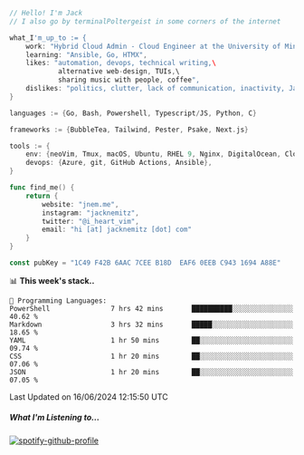 ```go
// Hello! I'm Jack
// I also go by terminalPoltergeist in some corners of the internet

what_I'm_up_to := {
    work: "Hybrid Cloud Admin - Cloud Engineer at the University of Minnesota",
    learning: "Ansible, Go, HTMX",
    likes: "automation, devops, technical writing,\
            alternative web-design, TUIs,\
            sharing music with people, coffee",
    dislikes: "politics, clutter, lack of communication, inactivity, Java",
}

languages := {Go, Bash, Powershell, Typescript/JS, Python, C}

frameworks := {BubbleTea, Tailwind, Pester, Psake, Next.js}

tools := {
    env: {neoVim, Tmux, macOS, Ubuntu, RHEL 9, Nginx, DigitalOcean, Cloudflare},
    devops: {Azure, git, GitHub Actions, Ansible},
}

func find_me() {
    return {
        website: "jnem.me",
        instagram: "jacknemitz",
        twitter: "@i_heart_vim",
        email: "hi [at] jacknemitz [dot] com"
    }
}

const pubKey = "1C49 F42B 6AAC 7CEE B18D  EAF6 0EEB C943 1694 A88E"
```

<!--START_SECTION:waka-->
📊 **This week's stack..** 

```text
💬 Programming Languages: 
PowerShell               7 hrs 42 mins       ██████████░░░░░░░░░░░░░░░   40.62 % 
Markdown                 3 hrs 32 mins       █████░░░░░░░░░░░░░░░░░░░░   18.65 % 
YAML                     1 hr 50 mins        ██░░░░░░░░░░░░░░░░░░░░░░░   09.74 % 
CSS                      1 hr 20 mins        ██░░░░░░░░░░░░░░░░░░░░░░░   07.06 % 
JSON                     1 hr 20 mins        ██░░░░░░░░░░░░░░░░░░░░░░░   07.05 % 
```


 Last Updated on 16/06/2024 12:15:50 UTC
<!--END_SECTION:waka-->

##### What I'm Listening to...

[![spotify-github-profile](https://spotify-github-profile.vercel.app/api/view?uid=jack.nemitz&cover_image=true&show_offline=true&bar_color=53b14f&bar_color_cover=false&background_color=121212FF)](https://spotify-github-profile.vercel.app/api/view?uid=jack.nemitz&redirect=true)
